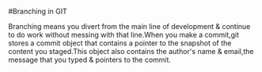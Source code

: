 #Branching in GIT


Branching means you divert from the main line of development & continue to do work without messing with that line.When you make a commit,git stores a commit object that contains a pointer to the snapshot of the content you staged.This object also contains the author's name & email,the message that you typed & pointers to the commit.